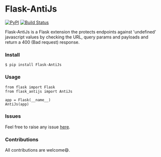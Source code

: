 # Flask-AntiJs
[![PyPI](https://img.shields.io/pypi/v/Flask-AntiJs.svg)](https://pypi.python.org/pypi/Flask-AntiJs)
[![Build Status](https://travis-ci.com/michaelbukachi/flask-antijs.svg?branch=master)](https://travis-ci.com/michaelbukachi/flask-antijs)

Flask-AntiJs is a Flask extension the protects endpoints against
'undefined' javascript values by checking the URL, query params and payloads
and return a 400 (Bad request) response.

### Install

```
$ pip install Flask-AntiJs
```

### Usage
```
from flask import Flask
from flask_antijs import AntiJs

app = Flask(__name__)
AntiJs(app)
```

### Issues
Feel free to raise any issue [here](https://github.com/michaelbukachi/flask-antijs/issues).

### Contributions
All contributions are welcome:smile:.